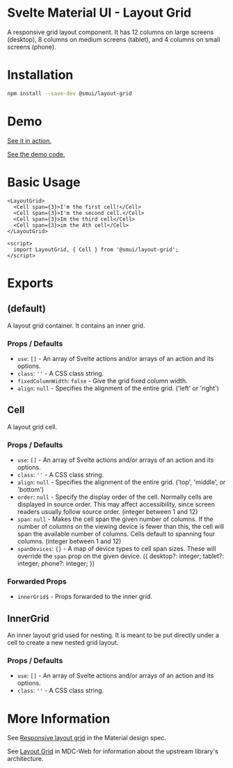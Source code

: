 # Svelte Material UI - Layout Grid

A responsive grid layout component. It has 12 columns on large screens (desktop), 8 columns on medium screens (tablet), and 4 columns on small screens (phone).

# Installation

```sh
npm install --save-dev @smui/layout-grid
```

# Demo

[See it in action.](https://sveltematerialui.com/demo/layout-grid)

[See the demo code.](/site/src/routes/demo/layout-grid/)

# Basic Usage

```svelte
<LayoutGrid>
  <Cell span={3}>I'm the first cell!</Cell>
  <Cell span={3}>I'm the second cell.</Cell>
  <Cell span={3}>Im the third cell</Cell>
  <Cell span={3}>im the 4th cell</Cell>
</LayoutGrid>

<script>
  import LayoutGrid, { Cell } from '@smui/layout-grid';
</script>
```

# Exports

## (default)

A layout grid container. It contains an inner grid.

### Props / Defaults

- `use`: `[]` - An array of Svelte actions and/or arrays of an action and its options.
- `class`: `''` - A CSS class string.
- `fixedColumnWidth`: `false` - Give the grid fixed column width.
- `align`: `null` - Specifies the alignment of the entire grid. ('left' or 'right')

## Cell

A layout grid cell.

### Props / Defaults

- `use`: `[]` - An array of Svelte actions and/or arrays of an action and its options.
- `class`: `''` - A CSS class string.
- `align`: `null` - Specifies the alignment of the entire grid. ('top', 'middle', or 'bottom')
- `order`: `null` - Specify the display order of the cell. Normally cells are displayed in source order. This may affect accessibility, since screen readers usually follow source order. (integer between 1 and 12)
- `span`: `null` - Makes the cell span the given number of columns. If the number of columns on the viewing device is fewer than this, the cell will span the available number of columns. Cells default to spanning four columns. (integer between 1 and 12)
- `spanDevices`: `{}` - A map of device types to cell span sizes. These will override the `span` prop on the given device. ({ desktop?: integer; tablet?: integer; phone?: integer; })

### Forwarded Props

- `innerGrid$` - Props forwarded to the inner grid.

## InnerGrid

An inner layout grid used for nesting. It is meant to be put directly under a cell to create a new nested grid layout.

### Props / Defaults

- `use`: `[]` - An array of Svelte actions and/or arrays of an action and its options.
- `class`: `''` - A CSS class string.

# More Information

See [Responsive layout grid](https://material.io/design/layout/responsive-layout-grid.html) in the Material design spec.

See [Layout Grid](https://github.com/material-components/material-components-web/tree/v11.0.0/packages/mdc-layout-grid) in MDC-Web for information about the upstream library's architecture.
